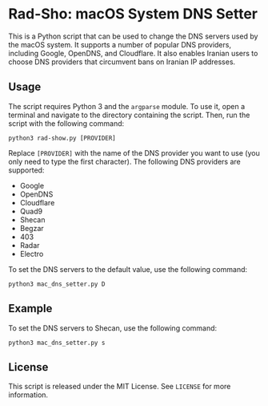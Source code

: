 # Rad-Sho: macOS System DNS Setter

This is a Python script that can be used to change the DNS servers used by the macOS system. It supports a number of popular DNS providers, including Google, OpenDNS, and Cloudflare. It also enables Iranian users to choose DNS providers that circumvent bans on Iranian IP addresses.

## Usage

The script requires Python 3 and the `argparse` module. To use it, open a terminal and navigate to the directory containing the script. Then, run the script with the following command:

```shell
python3 rad-show.py [PROVIDER]
```

Replace `[PROVIDER]` with the name of the DNS provider you want to use (you only need to type the first character). The following DNS providers are supported:

- Google
- OpenDNS
- Cloudflare
- Quad9
- Shecan
- Begzar
- 403
- Radar
- Electro

To set the DNS servers to the default value, use the following command:

```shell
python3 mac_dns_setter.py D
```

## Example

To set the DNS servers to Shecan, use the following command:

```shell
python3 mac_dns_setter.py s
```

## License

This script is released under the MIT License. See `LICENSE` for more information.
